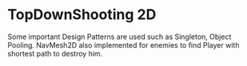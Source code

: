 # TopDownShooting 2D

Some important Design Patterns are used such as Singleton, Object Pooling. NavMesh2D also implemented for enemies to find Player with shortest path to destroy him.
